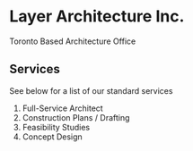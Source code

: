 # Layer Architecture Inc.

Toronto Based Architecture Office

## Services

See below for a list of our standard services

1. Full-Service Architect
2. Construction Plans / Drafting 
3. Feasibility Studies
4. Concept Design